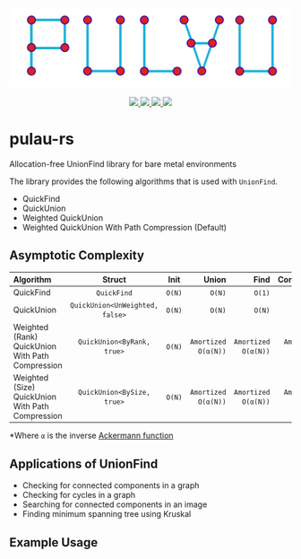 <p align="center">
  <img src="./logo.png">
</p>
<p align="center">
  <a href="https://github.com/zeon256/pulau-rs/blob/main/LICENSE">
    <img src="https://img.shields.io/github/license/zeon256/pulau-rs?style=flat-square"/>
  </a>
  <a href="https://docs.rs/pulau_rs">
    <img src="https://img.shields.io/badge/docs-docs.rs-blue?style=flat-square&logo=Docs.rs"/>
  </a>
  <a href="https://zeon256.github.io/pulau-rs/pulau_rs/">
    <img src="https://img.shields.io/badge/docs-main--branch-red?style=flat-square&logo=Docs.rs"/>
  </a>
  <a href="https://github.com/zeon256/pulau-rs/actions">
    <img src="https://img.shields.io/github/workflow/status/zeon256/pulau-rs/rust.yml?style=flat-square"/>
  </a>
</p>

# pulau-rs
Allocation-free UnionFind library for bare metal environments

The library provides the following algorithms that is used with `UnionFind`.
- QuickFind
- QuickUnion
- Weighted QuickUnion
- Weighted QuickUnion With Path Compression (Default)

## Asymptotic Complexity
| Algorithm                                        |             Struct              |  Init  |               Union |                Find |           Connected |
| :----------------------------------------------- | :-----------------------------: | :----: | ------------------: | ------------------: | ------------------: |
| QuickFind                                        |           `QuickFind`           | `O(N)` |              `O(N)` |              `O(1)` |              `O(1)` |
| QuickUnion                                       | `QuickUnion<UnWeighted, false>` | `O(N)` |              `O(N)` |              `O(N)` |              `O(N)` |
| Weighted (Rank) QuickUnion With Path Compression |   `QuickUnion<ByRank, true>`    | `O(N)` | `Amortized O(α(N))` | `Amortized O(α(N))` | `Amortized O(α(N))` |
| Weighted (Size) QuickUnion With Path Compression |   `QuickUnion<BySize, true>`    | `O(N)` | `Amortized O(α(N))` | `Amortized O(α(N))` | `Amortized O(α(N))` |

*Where `α` is the inverse [Ackermann function](https://en.wikipedia.org/wiki/Ackermann_function)

## Applications of UnionFind
- Checking for connected components in a graph
- Checking for cycles in a graph
- Searching for connected components in an image
- Finding minimum spanning tree using Kruskal

## Example Usage
